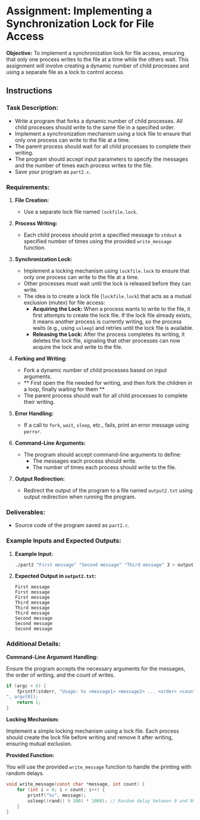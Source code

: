 
# Assignment: Implementing a Synchronization Lock for File Access

**Objective:**
To implement a synchronization lock for file access, ensuring that only one process writes to the file at a time while the others wait. This assignment will involve creating a dynamic number of child processes and using a separate file as a lock to control access.

## Instructions

### Task Description:

- Write a program that forks a dynamic number of child processes. All child processes should write to the same file in a specified order.
- Implement a synchronization mechanism using a lock file to ensure that only one process can write to the file at a time.
- The parent process should wait for all child processes to complete their writing.
- The program should accept input parameters to specify the messages and the number of times each process writes to the file.
- Save your program as `part2.c`.

### Requirements:

1. **File Creation:**
   - Use a separate lock file named `lockfile.lock`.

2. **Process Writing:**
   - Each child process should print a specified message to `stdout` a specified number of times using the provided `write_message` function.

3. **Synchronization Lock:**
   - Implement a locking mechanism using `lockfile.lock` to ensure that only one process can write to the file at a time.
   - Other processes must wait until the lock is released before they can write.
   - The idea is to create a lock file (`lockfile.lock`) that acts as a mutual exclusion (mutex) for file access:
     - **Acquiring the Lock:** When a process wants to write to the file, it first attempts to create the lock file. If the lock file already exists, it means another process is currently writing, so the process waits (e.g., using `usleep`) and retries until the lock file is available.
     - **Releasing the Lock:** After the process completes its writing, it deletes the lock file, signaling that other processes can now acquire the lock and write to the file.

4. **Forking and Writing:**
   - Fork a dynamic number of child processes based on input arguments.
   - ** First open the file needed for writing, and then fork the children in a loop, finally waiting for them ** 
   - The parent process should wait for all child processes to complete their writing.

5. **Error Handling:**
   - If a call to `fork`, `wait`, `sleep`, etc., fails, print an error message using `perror`.

6. **Command-Line Arguments:**
   - The program should accept command-line arguments to define:
     - The messages each process should write.
     - The number of times each process should write to the file.

7. **Output Redirection:**
   - Redirect the output of the program to a file named `output2.txt` using output redirection when running the program.

### Deliverables:

- Source code of the program saved as `part2.c`.

### Example Inputs and Expected Outputs:

1. **Example Input:**

   ```bash
   ./part2 "First message" "Second message" "Third message" 3 > output2.txt
   ```

2. **Expected Output in `output2.txt`:**

   ```
   First message
   First message
   First message
   Third message
   Third message
   Third message
   Second message
   Second message
   Second message
   ```

### Additional Details:

**Command-Line Argument Handling:**

Ensure the program accepts the necessary arguments for the messages, the order of writing, and the count of writes.

```c
if (argc < 6) {
    fprintf(stderr, "Usage: %s <message1> <message2> ... <order> <count>
", argv[0]);
    return 1;
}
```

**Locking Mechanism:**

Implement a simple locking mechanism using a lock file. Each process should create the lock file before writing and remove it after writing, ensuring mutual exclusion.

**Provided Function:**

You will use the provided `write_message` function to handle the printing with random delays.

```c
void write_message(const char *message, int count) {
    for (int i = 0; i < count; i++) {
        printf("%s", message);
        usleep((rand() % 100) * 1000); // Random delay between 0 and 99 milliseconds
    }
}
```
